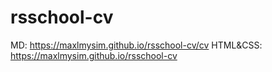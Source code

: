# rsschool-cv
MD: https://maxlmysim.github.io/rsschool-cv/cv
HTML&CSS: https://maxlmysim.github.io/rsschool-cv
